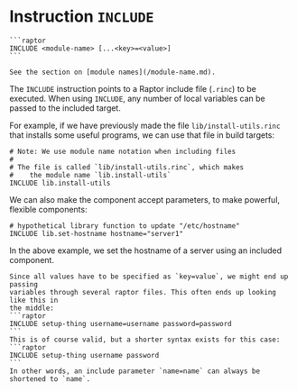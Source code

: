 # Instruction `INCLUDE`

~~~admonish summary
```raptor
INCLUDE <module-name> [...<key>=<value>]
```
~~~

```admonish tip
See the section on [module names](/module-name.md).
```

The `INCLUDE` instruction points to a Raptor include file (`.rinc`) to be
executed. When using `INCLUDE`, any number of local variables can be passed
to the included target.

For example, if we have previously made the file `lib/install-utils.rinc` that
installs some useful programs, we can use that file in build targets:

```raptor
# Note: We use module name notation when including files
#
# The file is called `lib/install-utils.rinc`, which makes
#    the module name `lib.install-utils`
INCLUDE lib.install-utils
```

We can also make the component accept parameters, to make powerful, flexible
components:

```raptor
# hypothetical library function to update "/etc/hostname"
INCLUDE lib.set-hostname hostname="server1"
```

In the above example, we set the hostname of a server using an included
component.

~~~admonish tip
Since all values have to be specified as `key=value`, we might end up passing
variables through several raptor files. This often ends up looking like this in
the middle:
```raptor
INCLUDE setup-thing username=username password=password
```
This is of course valid, but a shorter syntax exists for this case:
```raptor
INCLUDE setup-thing username password
```
In other words, an include parameter `name=name` can always be shortened to `name`.
~~~
